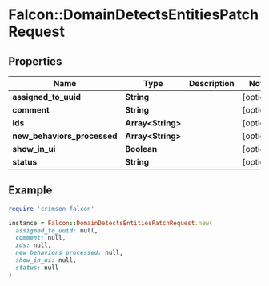 # Falcon::DomainDetectsEntitiesPatchRequest

## Properties

| Name | Type | Description | Notes |
| ---- | ---- | ----------- | ----- |
| **assigned_to_uuid** | **String** |  | [optional] |
| **comment** | **String** |  | [optional] |
| **ids** | **Array&lt;String&gt;** |  | [optional] |
| **new_behaviors_processed** | **Array&lt;String&gt;** |  | [optional] |
| **show_in_ui** | **Boolean** |  | [optional] |
| **status** | **String** |  | [optional] |

## Example

```ruby
require 'crimson-falcon'

instance = Falcon::DomainDetectsEntitiesPatchRequest.new(
  assigned_to_uuid: null,
  comment: null,
  ids: null,
  new_behaviors_processed: null,
  show_in_ui: null,
  status: null
)
```

